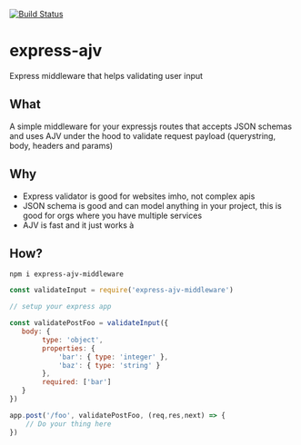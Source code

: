 [![Build Status](https://travis-ci.org/fatmatto/express-ajv.svg?branch=master)](https://travis-ci.org/fatmatto/express-ajv)

# express-ajv
Express middleware that helps validating user input

## What
A simple middleware for your expressjs routes that accepts JSON schemas and uses AJV under the hood to validate request payload (querystring, body, headers and params)

## Why
* Express validator is good for websites imho, not complex apis
* JSON schema is good and can model anything in your project, this is good for orgs where you have multiple services
* AJV is fast and it just works
à

## How?
`npm i express-ajv-middleware`

```javascript
const validateInput = require('express-ajv-middleware')

// setup your express app

const validatePostFoo = validateInput({
   body: {
        type: 'object',
        properties: {
            'bar': { type: 'integer' },
            'baz': { type: 'string' }
        },
        required: ['bar']
   }
})

app.post('/foo', validatePostFoo, (req,res,next) => {
    // Do your thing here
})
```
